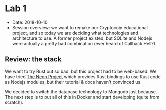 # Lab 1

- Date: 2018-10-10
- Session overview: we want to remake our Cryptocoin educational project, and so today we are deciding what technologies and architecture to use. A former project existed, but SQLite and Nodejs were actually a pretty bad combination (ever heard of Callback Hell?).

## Review: the stack

We want to try Rust out so bad, but this project had to be web-based. We have tried [The Neon Project](https://www.neon-bindings.com) which provides Rust bindings to use Rust code as Nodejs modules, but their tutorial & docs haven't convinced us. 

We decided to switch the database technology to Mongodb just because. The next step is to put all of this in Docker and start developing (quite from scratch).
